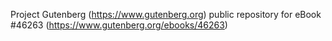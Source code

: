 Project Gutenberg (https://www.gutenberg.org) public repository for eBook #46263 (https://www.gutenberg.org/ebooks/46263)

